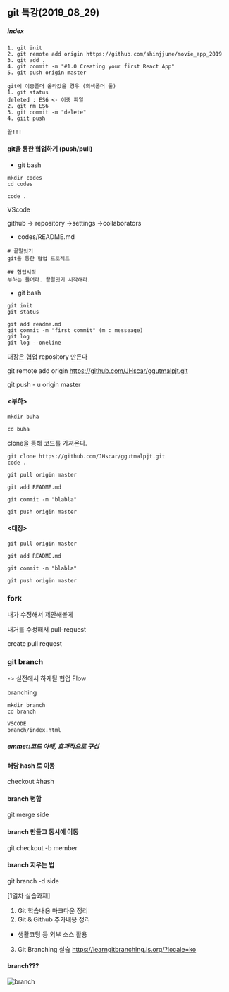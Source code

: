 
## git 특강(2019_08_29)



##### index
```
1. git init
2. git remote add origin https://github.com/shinjjune/movie_app_2019
3. git add .
4. git commit -m "#1.0 Creating your first React App"
5. git push origin master
```

```
git에 이중폴더 올라갔을 경우 (회색폴더 둘)
1. git status
deleted : ES6 <- 이중 파일
2. git rm ES6
3. git commit -m "delete"
4. giit push

끝!!!
```


#### git을 통한 협업하기 (push/pull)

- git bash

```
mkdir codes
cd codes

code .
```

VScode

github -> repository ->settings ->collaborators

- codes/README.md



```
# 끝말잇기
git을 통한 협업 프로젝트

## 협업시작
부하는 들어라. 끝말잇기 시작해라.
```

- git bash

```
git init
git status

git add readme.md
git commit -m "first commit" (m : messeage)
git log
git log --oneline
```

대장은 협업 repository 만든다

git remote add origin https://github.com/JHscar/ggutmalpjt.git

git push - u origin master





#### <부하>

```
mkdir buha

cd buha
```

clone을 통해 코드를 가져온다.

```
git clone https://github.com/JHscar/ggutmalpjt.git
code .

git pull origin master

git add README.md

git commit -m "blabla"

git push origin master
```



#### <대장>

```
git pull origin master

git add README.md

git commit -m "blabla"

git push origin master
```





### fork

내가 수정해서 제안해볼게

내거를 수정해서 pull-request

create pull request



### git branch

->  실전에서 하게될 협업 Flow

branching

```
mkdir branch
cd branch

VSCODE
branch/index.html
```



##### emmet:코드 야매, 효과적으로 구성

#### 해당 hash 로 이동
checkout #hash

#### branch 병합
git merge side

#### branch 만들고 동시에 이동
git checkout -b member

#### branch 지우는 법
git branch -d side


[1일차 실습과제]
1. Git 학습내용 마크다운 정리
2. Git & Github 추가내용 정리
 - 생활코딩 등 외부 소스 활용
3. Git Branching 실습 https://learngitbranching.js.org/?locale=ko


#### branch???

![branch](https://user-images.githubusercontent.com/47058441/63921922-a71e9480-ca7e-11e9-95ef-da88b491677a.JPG)
